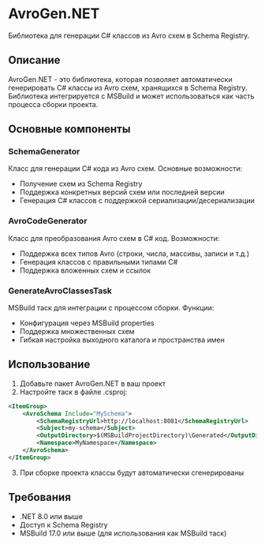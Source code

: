 # AvroGen.NET

Библиотека для генерации C# классов из Avro схем в Schema Registry.

## Описание

AvroGen.NET - это библиотека, которая позволяет автоматически генерировать C# классы из Avro схем, хранящихся в Schema Registry. Библиотека интегрируется с MSBuild и может использоваться как часть процесса сборки проекта.

## Основные компоненты

### SchemaGenerator

Класс для генерации C# кода из Avro схем. Основные возможности:
- Получение схем из Schema Registry
- Поддержка конкретных версий схем или последней версии
- Генерация C# классов с поддержкой сериализации/десериализации

### AvroCodeGenerator

Класс для преобразования Avro схем в C# код. Возможности:
- Поддержка всех типов Avro (строки, числа, массивы, записи и т.д.)
- Генерация классов с правильными типами C#
- Поддержка вложенных схем и ссылок

### GenerateAvroClassesTask

MSBuild таск для интеграции с процессом сборки. Функции:
- Конфигурация через MSBuild properties
- Поддержка множественных схем
- Гибкая настройка выходного каталога и пространства имен

## Использование

1. Добавьте пакет AvroGen.NET в ваш проект
2. Настройте таск в файле .csproj:
```xml
<ItemGroup>
    <AvroSchema Include="MySchema">
        <SchemaRegistryUrl>http://localhost:8081</SchemaRegistryUrl>
        <Subject>my-schema</Subject>
        <OutputDirectory>$(MSBuildProjectDirectory)\Generated</OutputDirectory>
        <Namespace>MyNamespace</Namespace>
    </AvroSchema>
</ItemGroup>
```
3. При сборке проекта классы будут автоматически сгенерированы

## Требования

- .NET 8.0 или выше
- Доступ к Schema Registry
- MSBuild 17.0 или выше (для использования как MSBuild таск)
